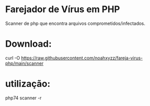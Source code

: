 # Farejador de Vírus em PHP

Scanner de php que encontra arquivos comprometidos/infectados.

# Download:

curl -O https://raw.githubusercontent.com/noahxyzz/fareja-virus-php/main/scanner

# utilização:

php74 scanner -r
